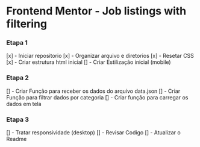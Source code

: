 
# Frontend Mentor - Job listings with filtering


### Etapa 1

[x] - Iniciar repositorio
[x] - Organizar arquivo e diretorios
[x] - Resetar CSS
[x] - Criar estrutura html inicial 
[] - Criar Estilização inicial (mobile)

### Etapa 2

[] - Criar Função para receber os dados do arquivo data.json
[] - Criar Função para filtrar dados por categoria
[] - Criar função para carregar os dados em tela

### Etapa 3
[] - Tratar responsividade (desktop)
[] - Revisar Codigo
[] - Atualizar o Readme